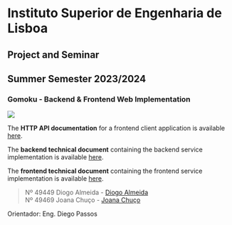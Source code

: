 # Instituto Superior de Engenharia de Lisboa
## **Project and Seminar**
## Summer Semester 2023/2024

### Gomoku - Backend & Frontend Web Implementation

<img src="https://skillicons.dev/icons?i=kotlin,java,spring,postgresql,typescript,react"/>

<br>

The **HTTP API documentation** for a frontend client application is available [here](docs\README.md).

The **backend technical document** containing the backend service implementation is available [here](code\jvm\README.md).

The **frontend technical document** containing the frontend service implementation is available [here](code\js\README.md).

> Nº 49449 Diogo Almeida - [Diogo Almeida](https://github.com/wartuga) \
> Nº 49469 Joana Chuço - [Joana Chuço](https://github.com/49469)

Orientador: Eng. Diego Passos
